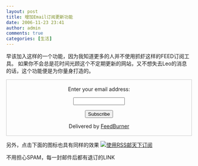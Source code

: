 ```yaml
---
layout: post
title: 增加Email订阅更新功能
date: 2006-11-23 23:41
author: admin
comments: true
categories: [生活]
---
```

早该加入这样的一个功能，因为我知道更多的人并不使用抓虾这样的FEED订阅工具。
如果你不会总是花时间光顾这个不定期更新的网站，又不想失去Leo的消息的话，这个功能便是为你量身打造的。
<form style="border:1px solid #ccc;padding:3px;text-align:center;" action="http://www.feedburner.com/fb/a/emailverify" method="post" target="popupwindow" onsubmit="window.open('http://www.feedburner.com', 'popupwindow', 'scrollbars=yes,width=550,height=520');return true"><p>Enter your email address:</p><p><input type="text" style="width:140px" name="email"/></p><input type="hidden" value="http://feeds.feedburner.com/~e?ffid=408435" name="url"/><input type="hidden" value="leoshcn blog" name="title"/><input type="submit" value="Subscribe" /><p>Delivered by <a href="http://www.feedburner.com/" target="_blank">FeedBurner</a></p></form>
另外，点击下面的图标也具有同样的效果
<a href="http://www.emailrss.cn/?rss=http%3A//www.leoshcn.com/void/feed/"><img src="http://www.emailrss.cn/images/icon_sub3.gif" border="0" alt="使用RSS邮天下订阅"/></a>

不用担心SPAM，每一封邮件后都有退订的LINK
